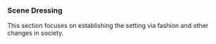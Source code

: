 ### Scene Dressing

This section focuses on establishing the setting via fashion and other changes in society.
